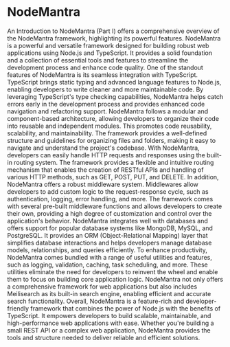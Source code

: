# NodeMantra
An Introduction to NodeMantra (Part I) offers a comprehensive overview of the NodeMantra framework, highlighting its powerful features.
NodeMantra is a powerful and versatile framework designed for building robust web applications using Node.js and TypeScript. It provides a solid foundation and a collection of essential tools and features to streamline the development process and enhance code quality.
One of the standout features of NodeMantra is its seamless integration with TypeScript. TypeScript brings static typing and advanced language features to Node.js, enabling developers to write cleaner and more maintainable code. By leveraging TypeScript's type checking capabilities, NodeMantra helps catch errors early in the development process and provides enhanced code navigation and refactoring support.
NodeMantra follows a modular and component-based architecture, allowing developers to organize their code into reusable and independent modules. This promotes code reusability, scalability, and maintainability. The framework provides a well-defined structure and guidelines for organizing files and folders, making it easy to navigate and understand the project's codebase.
With NodeMantra, developers can easily handle HTTP requests and responses using the built-in routing system. The framework provides a flexible and intuitive routing mechanism that enables the creation of RESTful APIs and handling of various HTTP methods, such as GET, POST, PUT, and DELETE.
In addition, NodeMantra offers a robust middleware system. Middlewares allow developers to add custom logic to the request-response cycle, such as authentication, logging, error handling, and more. The framework comes with several pre-built middleware functions and allows developers to create their own, providing a high degree of customization and control over the application's behavior.
NodeMantra integrates well with databases and offers support for popular database systems like MongoDB, MySQL, and PostgreSQL. It provides an ORM (Object-Relational Mapping) layer that simplifies database interactions and helps developers manage database models, relationships, and queries efficiently.
To enhance productivity, NodeMantra comes bundled with a range of useful utilities and features, such as logging, validation, caching, task scheduling, and more. These utilities eliminate the need for developers to reinvent the wheel and enable them to focus on building core application logic.
NodeMantra not only offers a comprehensive framework for web applications but also includes Meilisearch as its built-in search engine, enabling efficient and accurate search functionality.
Overall, NodeMantra is a feature-rich and developer-friendly framework that combines the power of Node.js with the benefits of TypeScript. It empowers developers to build scalable, maintainable, and high-performance web applications with ease. Whether you're building a small REST API or a complex web application, NodeMantra provides the tools and structure needed to deliver reliable and efficient solutions.